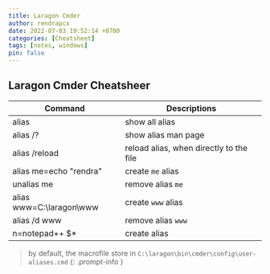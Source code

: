 ```yaml
---
title: Laragon Cmder
author: rendrapcx
date: 2022-07-03 19:52:14 +0700
categories: [Cheatsheet]
tags: [notes, windows]
pin: false
---
```

## Laragon Cmder Cheatsheer

| Command                  | Descriptions                            |
| ------------------------ | --------------------------------------- |
| alias                    | show all alias                          |
| alias /?                 | show alias man page                     |
| alias /reload            | reload alias, when directly to the file |
| alias me=echo "rendra"   | create `me` alias                       |
| unalias me               | remove alias `me`                       |
| alias www=C:\laragon\www | create `www` alias                      |
| alias /d www             | remove alias `www`                      |
| n=notepad++ $*           | create alias                            |
 
> by default, the macrofile store in `C:\laragon\bin\cmder\config\user-aliases.cmd`
{: .prompt-info }

 